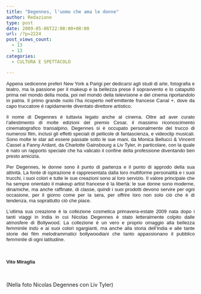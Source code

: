 ```yaml
---
title: "Degennes, l'uomo che ama le donne"
author: Redazione
type: post
date: 2009-05-06T22:00:00+00:00
url: /?p=2224
post_views_count:
  - 13
  - 13
categories:
  - CULTURA E SPETTACOLO

---
```

<p style="text&#45;align: justify; ">
  <font face="Tahoma, sans&#45;serif"><font size="2">Appena sedicenne prefer&igrave; New York a Parigi per dedicarsi agli studi di arte, fotografia e teatro, ma la passione per il makeup e la bellezza prese il sopravvento e lo catapult&ograve; prima nel mondo della moda, poi nel mondo della televisione e del cinema riportandolo in patria. Il primo grande ruolo l&rsquo;ha ricoperto nell&rsquo;emittente francese Canal +, dove da capo truccatore &egrave; rapidamente diventato direttore artistico. </font></font>
</p>

<p align="justify" style="margin&#45;bottom: 0cm">
  <font face="Tahoma, sans&#45;serif"><font size="2">Il nome di Degennes &egrave; tuttavia legato anche al cinema. Oltre ad aver curato l&rsquo;allestimento di molte edizioni del premio Cesar, il massimo riconoscimento cinematografico transalpino, Degennes si &egrave; occupato personalmente del trucco di numerosi film, inclusi gli effetti speciali di pellicole di fantascienza, e videoclip musicali. Sono molte le star ad essere passate sotto le sue mani, da Monica Bellucci & Vincent Cassel a Fanny Ardant, da Charlotte Gainsbourg a Liv Tyler, in particolare, con la quale &egrave; nato un rapporto speciale che ha valicato il confine della professione diventando ben presto amicizia. </font></font>
</p>

<p align="justify" style="margin&#45;bottom: 0cm">
  <font face="Tahoma, sans&#45;serif"><font size="2">Per Degennes, le donne sono il punto di partenza e il punto di approdo della sua attivit&agrave;. La fonte di ispirazione &egrave; rappresentata dalla loro multiforme personalit&agrave; e i suoi trucchi, i suoi colori e tutte le sue creazioni sono al loro servizio. Il valore principale che ha sempre orientato il makeup artist francese &egrave; la libert&agrave;: le sue donne sono moderne, dinamiche, ma anche raffinate, di classe, quindi i suoi prodotti devono servire per ogni occasione, per il giorno come per la sera, per offrire loro non solo ci&ograve; che &egrave; di tendenza, ma soprattutto ci&ograve; che piace. </font></font>
</p>

<p align="justify" style="margin&#45;bottom: 0cm">
  <font face="Tahoma, sans&#45;serif"><font size="2">L&#8217;ultima sua creazione &egrave; la collezione cosmetica primavera&#45;estate 2009 nata dopo i tanti viaggi in India in cui Nicolas Degennes &egrave; stato letteralmente colpito dalle atmosfere di Bollywood. La collezione &egrave; un vero e proprio omaggio alla bellezza femminile ind&ugrave; e ai suoi colori sgargianti, ma anche alla storia dell&#8217;India e alle tante storie dei film melodrammatici bollywoodiani che tanto appassionano il pubblico femminile di ogni latitudine.</font></font>
</p>

<p align="justify" style="margin&#45;bottom: 0cm">
  &nbsp;
</p>

<p align="justify" style="margin&#45;bottom: 0cm">
  <font face="Tahoma, sans&#45;serif"><font size="2"><strong>Vito Miraglia</strong></font></font>
</p>

<p align="justify" style="margin&#45;bottom: 0cm">
  &nbsp;
</p>

<p align="justify" style="margin&#45;bottom: 0cm">
  (Nella foto&nbsp;Nicolas Degennes con Liv Tyler)
</p>

<p align="justify" style="margin&#45;bottom: 0cm">
  &nbsp;
</p>